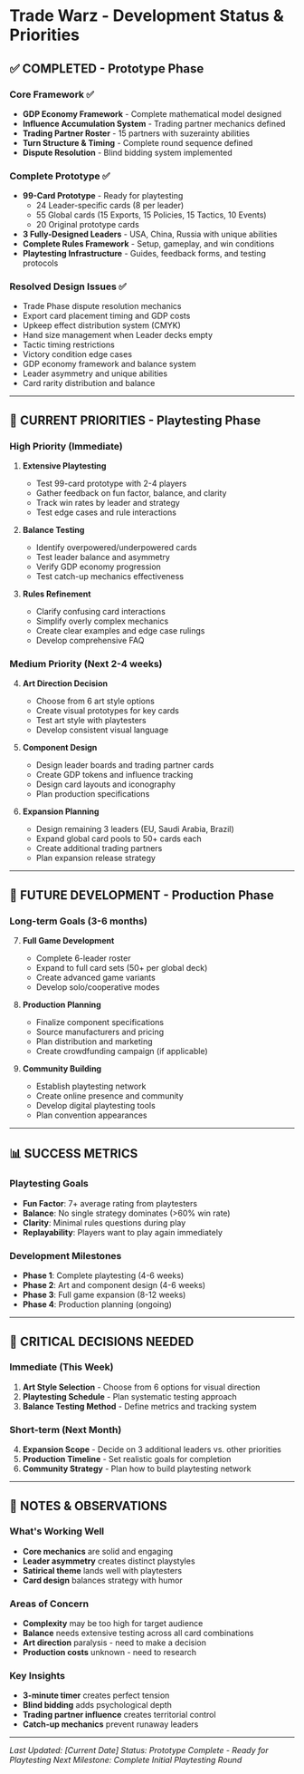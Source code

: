 # Trade Warz - Development Status & Priorities

## ✅ COMPLETED - Prototype Phase

### Core Framework ✅
- **GDP Economy Framework** - Complete mathematical model designed
- **Influence Accumulation System** - Trading partner mechanics defined
- **Trading Partner Roster** - 15 partners with suzerainty abilities
- **Turn Structure & Timing** - Complete round sequence defined
- **Dispute Resolution** - Blind bidding system implemented

### Complete Prototype ✅
- **99-Card Prototype** - Ready for playtesting
  - 24 Leader-specific cards (8 per leader)
  - 55 Global cards (15 Exports, 15 Policies, 15 Tactics, 10 Events)
  - 20 Original prototype cards
- **3 Fully-Designed Leaders** - USA, China, Russia with unique abilities
- **Complete Rules Framework** - Setup, gameplay, and win conditions
- **Playtesting Infrastructure** - Guides, feedback forms, and testing protocols

### Resolved Design Issues ✅
- Trade Phase dispute resolution mechanics
- Export card placement timing and GDP costs
- Upkeep effect distribution system (CMYK)
- Hand size management when Leader decks empty
- Tactic timing restrictions
- Victory condition edge cases
- GDP economy framework and balance system
- Leader asymmetry and unique abilities
- Card rarity distribution and balance

---

## 🔄 CURRENT PRIORITIES - Playtesting Phase

### High Priority (Immediate)
1. **Extensive Playtesting**
   - Test 99-card prototype with 2-4 players
   - Gather feedback on fun factor, balance, and clarity
   - Track win rates by leader and strategy
   - Test edge cases and rule interactions

2. **Balance Testing**
   - Identify overpowered/underpowered cards
   - Test leader balance and asymmetry
   - Verify GDP economy progression
   - Test catch-up mechanics effectiveness

3. **Rules Refinement**
   - Clarify confusing card interactions
   - Simplify overly complex mechanics
   - Create clear examples and edge case rulings
   - Develop comprehensive FAQ

### Medium Priority (Next 2-4 weeks)
4. **Art Direction Decision**
   - Choose from 6 art style options
   - Create visual prototypes for key cards
   - Test art style with playtesters
   - Develop consistent visual language

5. **Component Design**
   - Design leader boards and trading partner cards
   - Create GDP tokens and influence tracking
   - Design card layouts and iconography
   - Plan production specifications

6. **Expansion Planning**
   - Design remaining 3 leaders (EU, Saudi Arabia, Brazil)
   - Expand global card pools to 50+ cards each
   - Create additional trading partners
   - Plan expansion release strategy

---

## 🎯 FUTURE DEVELOPMENT - Production Phase

### Long-term Goals (3-6 months)
7. **Full Game Development**
   - Complete 6-leader roster
   - Expand to full card sets (50+ per global deck)
   - Create advanced game variants
   - Develop solo/cooperative modes

8. **Production Planning**
   - Finalize component specifications
   - Source manufacturers and pricing
   - Plan distribution and marketing
   - Create crowdfunding campaign (if applicable)

9. **Community Building**
   - Establish playtesting network
   - Create online presence and community
   - Develop digital playtesting tools
   - Plan convention appearances

---

## 📊 SUCCESS METRICS

### Playtesting Goals
- **Fun Factor**: 7+ average rating from playtesters
- **Balance**: No single strategy dominates (>60% win rate)
- **Clarity**: Minimal rules questions during play
- **Replayability**: Players want to play again immediately

### Development Milestones
- **Phase 1**: Complete playtesting (4-6 weeks)
- **Phase 2**: Art and component design (4-6 weeks)
- **Phase 3**: Full game expansion (8-12 weeks)
- **Phase 4**: Production planning (ongoing)

---

## 🚨 CRITICAL DECISIONS NEEDED

### Immediate (This Week)
1. **Art Style Selection** - Choose from 6 options for visual direction
2. **Playtesting Schedule** - Plan systematic testing approach
3. **Balance Testing Method** - Define metrics and tracking system

### Short-term (Next Month)
4. **Expansion Scope** - Decide on 3 additional leaders vs. other priorities
5. **Production Timeline** - Set realistic goals for completion
6. **Community Strategy** - Plan how to build playtesting network

---

## 📝 NOTES & OBSERVATIONS

### What's Working Well
- **Core mechanics** are solid and engaging
- **Leader asymmetry** creates distinct playstyles
- **Satirical theme** lands well with playtesters
- **Card design** balances strategy with humor

### Areas of Concern
- **Complexity** may be too high for target audience
- **Balance** needs extensive testing across all card combinations
- **Art direction** paralysis - need to make a decision
- **Production costs** unknown - need to research

### Key Insights
- **3-minute timer** creates perfect tension
- **Blind bidding** adds psychological depth
- **Trading partner influence** creates territorial control
- **Catch-up mechanics** prevent runaway leaders

---

*Last Updated: [Current Date]*
*Status: Prototype Complete - Ready for Playtesting*
*Next Milestone: Complete Initial Playtesting Round*